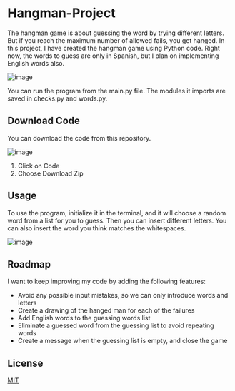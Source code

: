 # Hangman-Project
The hangman game is about guessing the word by trying different letters. But if you reach the maximum number of allowed fails, you get hanged.
In this project, I have created the hangman game using Python code. Right now, the words to guess are only in Spanish, but I plan on implementing English words also.

![image](https://user-images.githubusercontent.com/82436702/177536060-f5e59f1e-5bae-4b7b-a08d-bc9c7cd66e68.png)

You can run the program from the main.py file. The modules it imports are saved in checks.py and words.py.

## Download Code
You can download the code from this repository.

![image](https://user-images.githubusercontent.com/82436702/177549904-59071ff2-bb71-4a42-96b5-a85eea352176.png)

1. Click on Code
2. Choose Download Zip

## Usage
To use the program, initialize it in the terminal, and it will choose a random word from a list for you to guess. Then you can insert different letters. 
You can also insert the word you think matches the whitespaces.

![image](https://user-images.githubusercontent.com/82436702/177535926-07bf8eb4-46d1-4090-91c3-49ea292dc329.png)

## Roadmap
I want to keep improving my code by adding the following features:
- Avoid any possible input mistakes, so we can only introduce words and letters
- Create a drawing of the hanged man for each of the failures
- Add English words to the guessing words list
- Eliminate a guessed word from the guessing list to avoid repeating words
- Create a message when the guessing list is empty, and close the game

## License
[MIT](https://choosealicense.com/licenses/mit/)

